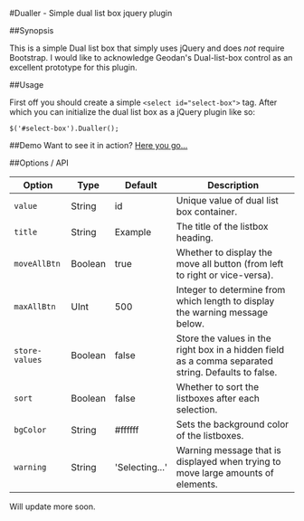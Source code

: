 #Dualler - Simple dual list box jquery plugin

##Synopsis

This is a simple Dual list box that simply uses jQuery and does *not* require Bootstrap.  I would like to acknowledge Geodan's Dual-list-box control as an excellent prototype for this plugin.

##Usage

First off you should create a simple `<select id="select-box">` tag. After which you can initialize the dual list box as a jQuery plugin like so:

`$('#select-box').Dualler();`

##Demo
Want to see it in action? [Here you go...](http://mkadlec.github.io/dualler-demo/)

##Options / API

| Option       | Type    | Default    | Description |
| ------------ | ------- | ---------- | ----------- |
| `value`      | String  | id         | Unique value of dual list box container. |
| `title`      | String  | Example    | The title of the listbox heading. |
| `moveAllBtn` | Boolean | true       | Whether to display the move all button (from left to right or vice-versa). |
| `maxAllBtn`  | UInt    | 500        | Integer to determine from which length to display the warning message below. |
| `store-values` | Boolean | false       | Store the values in the right box in a hidden field as a comma separated string. Defaults to false. |
| `sort`  | Boolean    | false        | Whether to sort the listboxes after each selection. |
| `bgColor` | String | #ffffff       | Sets the background color of the listboxes. |
| `warning`    | String  | 'Selecting...'      | Warning message that is displayed when trying to move large amounts of elements. |


Will update more soon.
